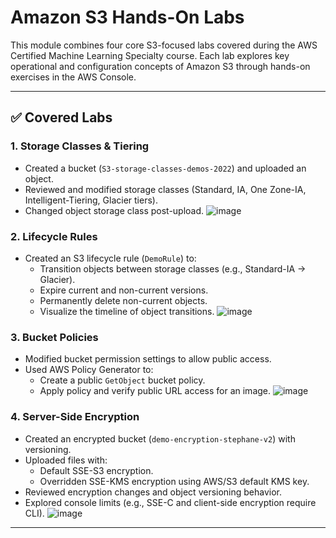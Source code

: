 # Amazon S3 Hands-On Labs

This module combines four core S3-focused labs covered during the AWS Certified Machine Learning Specialty course. Each lab explores key operational and configuration concepts of Amazon S3 through hands-on exercises in the AWS Console.

---

## ✅ Covered Labs

### 1. Storage Classes & Tiering
- Created a bucket (`S3-storage-classes-demos-2022`) and uploaded an object.
- Reviewed and modified storage classes (Standard, IA, One Zone-IA, Intelligent-Tiering, Glacier tiers).
- Changed object storage class post-upload.
![image](https://github.com/user-attachments/assets/4922a3f5-4b5d-4a0b-ad83-b49a6b6ca4bd)


### 2. Lifecycle Rules
- Created an S3 lifecycle rule (`DemoRule`) to:
  - Transition objects between storage classes (e.g., Standard-IA → Glacier).
  - Expire current and non-current versions.
  - Permanently delete non-current objects.
  - Visualize the timeline of object transitions.
![image](https://github.com/user-attachments/assets/23424b34-4dc4-4107-bf1e-2e9a7a2a55a7)


### 3. Bucket Policies
- Modified bucket permission settings to allow public access.
- Used AWS Policy Generator to:
  - Create a public `GetObject` bucket policy.
  - Apply policy and verify public URL access for an image.
![image](https://github.com/user-attachments/assets/9b50373c-00d1-4dd9-a0a6-cf6d355172b1)

### 4. Server-Side Encryption
- Created an encrypted bucket (`demo-encryption-stephane-v2`) with versioning.
- Uploaded files with:
  - Default SSE-S3 encryption.
  - Overridden SSE-KMS encryption using AWS/S3 default KMS key.
- Reviewed encryption changes and object versioning behavior.
- Explored console limits (e.g., SSE-C and client-side encryption require CLI).
![image](https://github.com/user-attachments/assets/4fa5676e-66d6-44c5-ac58-18dd9346b3e2)

---
